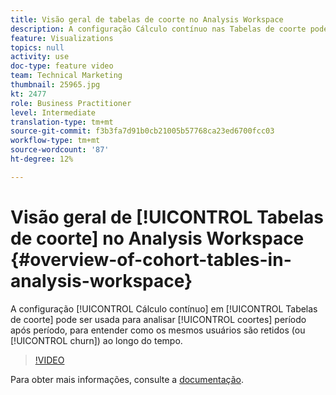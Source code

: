 ```yaml
---
title: Visão geral de tabelas de coorte no Analysis Workspace
description: A configuração Cálculo contínuo nas Tabelas de coorte pode ser usada para analisar coortes período a período, para entender como os mesmos usuários são retidos (ou churn) ao longo do tempo.
feature: Visualizations
topics: null
activity: use
doc-type: feature video
team: Technical Marketing
thumbnail: 25965.jpg
kt: 2477
role: Business Practitioner
level: Intermediate
translation-type: tm+mt
source-git-commit: f3b3fa7d91b0cb21005b57768ca23ed6700fcc03
workflow-type: tm+mt
source-wordcount: '87'
ht-degree: 12%

---
```



# Visão geral de [!UICONTROL Tabelas de coorte] no Analysis Workspace {#overview-of-cohort-tables-in-analysis-workspace}

A configuração [!UICONTROL Cálculo contínuo] em [!UICONTROL Tabelas de coorte] pode ser usada para analisar [!UICONTROL coortes] período após período, para entender como os mesmos usuários são retidos (ou [!UICONTROL churn]) ao longo do tempo.

>[!VIDEO](https://video.tv.adobe.com/v/25965/?quality=12)

Para obter mais informações, consulte a [documentação](https://marketing.adobe.com/resources/help/pt_BR/analytics/analysis-workspace/cohort_analysis.html).

